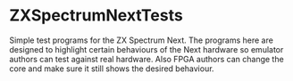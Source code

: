 # ZXSpectrumNextTests

Simple test programs for the ZX Spectrum Next. The programs here are designed to highlight certain behaviours of the Next hardware so emulator authors can test against real hardware. Also FPGA authors can change the core and make sure it still shows the desired behaviour.
